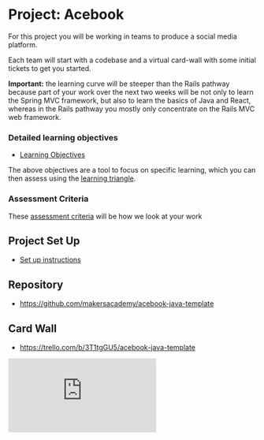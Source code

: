 # Project: Acebook

For this project you will be working in teams to produce a social media platform.

Each team will start with a codebase and a virtual card-wall with some initial tickets to get you started.

**Important:** the learning curve will be steeper than the Rails pathway because part of your work over the next two weeks will be not only to learn the Spring MVC framework, but also to learn the basics of Java and React, whereas in the Rails pathway you mostly only concentrate on the Rails MVC web framework.


### Detailed learning objectives

* [Learning Objectives](learning_objectives.md)

The above objectives are a tool to focus on specific learning, which you can then assess using the [learning triangle](https://github.com/makersacademy/course/blob/master/pills/blooms_taxonomy.md).

### Assessment Criteria

These [assessment criteria](../assessment_criteria.md) will be how we look at your work

## Project Set Up

* [Set up instructions](../project_setup.md)

## Repository

* https://github.com/makersacademy/acebook-java-template

## Card Wall

* https://trello.com/b/3T1tgGU5/acebook-java-template


![Tracking pixel](https://githubanalytics.herokuapp.com/course/engineering_projects/java/README.md)
